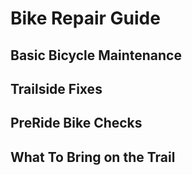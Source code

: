 # Bike Repair Guide

## Basic Bicycle Maintenance

## Trailside Fixes

## PreRide Bike Checks

## What To Bring on the Trail